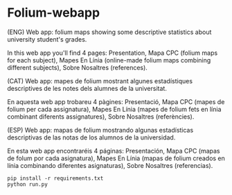 # Folium-webapp

(ENG)
Web app: folium maps showing some descriptive statistics about university student's grades. 

In this web app you'll find 4 pages: Presentation, Mapa CPC (folium maps for each subject), Mapes En Línia (online-made folium maps combining different subjects), 
Sobre Nosaltres (references).


(CAT)
Web app: mapes de folium mostrant algunes estadístiques descriptives de les notes dels alumnes de la universitat.

En aquesta web app trobareu 4 pàgines: Presentació, Mapa CPC (mapes de folium per cada assignatura), Mapes En Línia (mapes de folium fets en línia combinant diferents assignatures),
Sobre Nosaltres (referències).

(ESP)
Web app: mapas de folium mostrando algunas estadísticas descriptivas de las notas de los alumnos de la universidad. 

En esta web app encontraréis 4 páginas: Presentación, Mapa CPC (mapas de folum por cada asignatura), Mapes En Línia (mapas de folium creados en línia combinando diferentes asignaturas),
Sobre Nosaltres (referencias).


<pre><code>pip install -r requirements.txt
python run.py
</code></pre>



